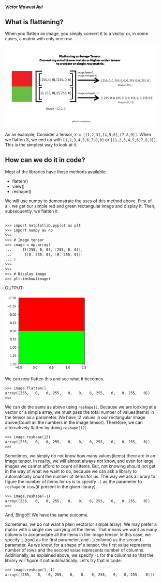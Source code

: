 ##### Victor Mawusi Ayi

## What is flattening?

When you flatten an image, you simply convert it to a vector or, in some cases, a matrix with only one row.

![](/imgs/flatten1.png)

As an example, Consider a tensor, `X = [[1,2,3],[4,5,6],[7,8,9]]`. When we flatten X, we end up with `[1,2,3,4,5,6,7,8,9]` or `[[1,2,3,4,5,6,7,8,9]]`. This is the simplest way to look at it.

## How can we do it in code?

Most of the libraries have these methods available:

+ flatten()
+ view()
+ reshape()

We will use numpy to demonstrate the uses of this method above. First of all, we get our simple red and green rectangular image and display it. Then, subsequently, we flatten it.

```

>>> import matplotlib.pyplot as plt
>>> import numpy as np
>>> 
>>> # Image tensor
>>> image = np.array(
...     [[[255, 0, 0], [255, 0, 0]],
...      [[0, 255, 0], [0, 255, 0]]]
... )
>>>
>>>
>>> # Display image
>>> plt.imshow(image)
```
OUTPUT: 

![](/imgs/flatten_samp_image.png)

We can now flatten this and see what it becomes.
```
>>> image.flatten()
array([255,   0,   0, 255,   0,   0,   0, 255,   0,   0, 255,   0])
>>> 
```
We can do the same as above using `reshape()`. Because we are looking at a vector or a simple array, we must pass the total number of values(items) in the tensor as a parameter.
We have 12 values in our rectangular image above(Count all the numbers in the image tensor). Therefore, we can alternatively flatten by doing `reshape(12)`.

```
>>> image.reshape(12)
array([255,   0,   0, 255,   0,   0,   0, 255,   0,   0, 255,   0])
>>> 
```

Sometimes, we simply do not know how many values(items) there are in an image tensor. In reality, we will almost always not know, and even for large images we cannot afford to count all items.
But, not knowing should not get in the way of what we want to do, because we can ask a library to automatically count the number of items for us.
The way we ask a library to figure the number of items for us is to specify `-1` as the parameter to `reshape` or `view`(if present in the given library).

```
>>> image.reshape(-1)
array([255,   0,   0, 255,   0,   0,   0, 255,   0,   0, 255,   0])
>>> 
```

And, Bingo!!! We have the same outcome.

Sometimes, we do not want a plain vector(or simple array). We may prefer a matrix with a  single row carrying all the items. That means we want as many columns to accomodate all the items in the image tensor.
In this case, we specify `1` (row) as the first parameter, and `-1`(column) as the second parameter. As we know, for a shape of a tensor, the first value represents number of rows and the second value represents number of columns. Additionally, as explained above, 
we specify `-1` for the columns so that the library will figure it out automatically. Let's try that in code:

```
>>> image.reshape(1,-1)
array([[255,   0,   0, 255,   0,   0,   0, 255,   0,   0, 255,   0]])
```






